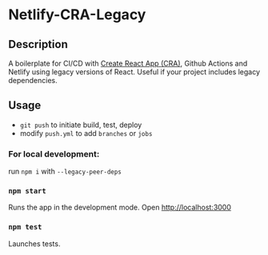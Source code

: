 # Netlify-CRA-Legacy

## Description

A boilerplate for CI/CD with [Create React App (CRA)](https://github.com/facebook/create-react-app), Github Actions and Netlify using legacy versions of React. Useful if your project includes legacy dependencies.

## Usage

- `git push` to initiate build, test, deploy
- modify `push.yml` to add `branches` or `jobs`

### For local development:

run `npm i` with `--legacy-peer-deps`

### `npm start`

Runs the app in the development mode.
Open [http://localhost:3000](http://localhost:3000) 

### `npm test`

Launches tests. 


